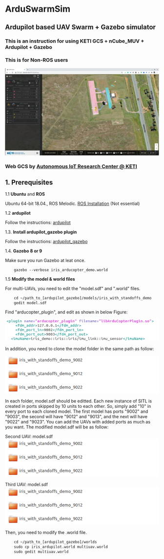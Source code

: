 # ArduSwarmSim
## Ardupilot based UAV Swarm + Gazebo simulator
### This is an instruction for using KETI GCS + nCube_MUV + Ardupilot + Gazebo
### This is for Non-ROS users

![ui](./img/gcs.png)

### Web GCS by [Autonomous IoT Research Center @ KETI](https://github.com/IoTKETI)



## 1. Prerequisites
1.1 **Ubuntu** and **ROS**

Ubuntu 64-bit 18.04., ROS Melodic. [ROS Installation](http://wiki.ros.org/ROS/Installation) (Not essential)


1.2 **ardupilot**

Follow the instructions: [ardupilot](https://github.com/ArduPilot/ardupilot)


1.3. **Install ardupilot_gazebo plugin**

Follow the instructions: [ardupilot_gazebo](https://github.com/SwiftGust/ardupilot_gazebo)


1.4. **Gazebo 8 or 9**

Make sure you run Gazebo at leat once.
```
    gazebo --verbose iris_arducopter_demo.world
```

1.5 **Modify the model & world files**

For multi-UAVs, you need to edit the "model.sdf" and ".world" files.
```
    cd ~/path_to_[ardupilot_gazebo]/models/iris_with_standoffs_demo
    gedit model.sdf
```
Find "arducopter_plugin", and edit as shown in below Figure:

![ui](./img/model_sdf.png)


In addition, you need to clone the model folder in the same path as follow:

![ui](./img/modellist.png)

In each folder, model.sdf should be editted. Each new instance of SITL is created in ports skipped by 10 units to each other.
So, simply add "10" in every port to each cloned model. The first model has ports "9002" and "9003", the second will have "9012" and "9013", and the next will have "9022" and "9023".
You can add the UAVs with added ports as much as you want. The modified model.sdf will be as follow:

Second UAV: model.sdf
![ui](./img/modellist.png)

Third UAV: model.sdf
![ui](./img/modellist.png)


Then, you need to modify the .world file.
```
    cd ~/path_to_[ardupilot_gazebo]/worlds
    sudo cp iris_ardupilot.world multiuav.world
    sudo gedit multiuav.world
```




